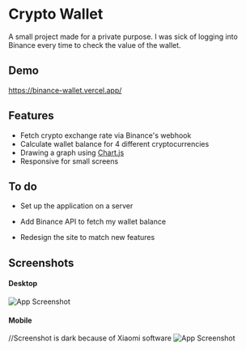 
# Crypto Wallet

A small project made for a private purpose. I was sick of logging into Binance every time to check the value of the wallet.
## Demo

https://binance-wallet.vercel.app/

## Features

- Fetch crypto exchange rate via Binance's webhook
- Calculate wallet balance for 4 different cryptocurrencies
- Drawing a graph using [Chart.js](https://www.chartjs.org/)
- Responsive for small screens
## To do

- Set up the application on a server

- Add Binance API to fetch my wallet balance

- Redesign the site to match new features
## Screenshots

#### Desktop

![App Screenshot](https://i.imgur.com/3hBsQCd.png)

#### Mobile

//Screenshot is dark because of Xiaomi software
![App Screenshot](https://i.imgur.com/pqFGbL4.png)
